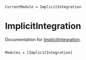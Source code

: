 ```@meta
CurrentModule = ImplicitIntegration
```

# ImplicitIntegration

Documentation for [ImplicitIntegration](https://github.com/maltezfaria/ImplicitIntegration.jl).

```@index
```

```@autodocs
Modules = [ImplicitIntegration]
```
